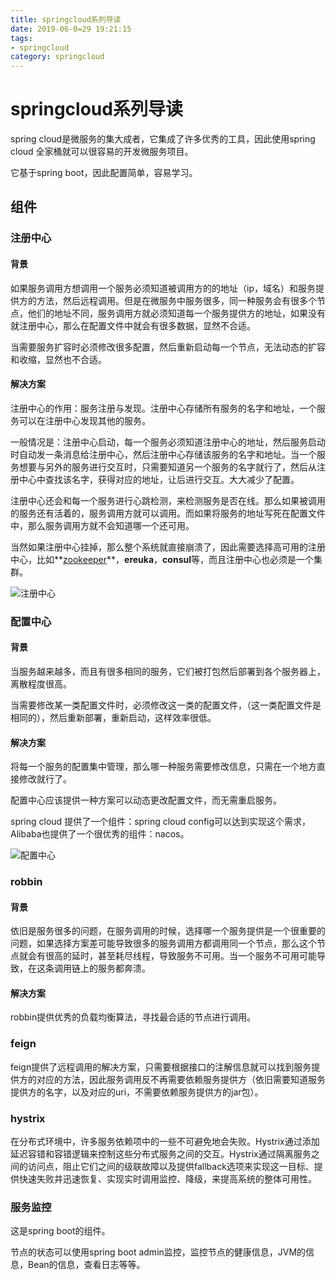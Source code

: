```yaml
---
title: springcloud系列导读
date: 2019-06-0=29 19:21:15
tags: 
- springcloud
category: springcloud
---
```


# springcloud系列导读

spring cloud是微服务的集大成者，它集成了许多优秀的工具，因此使用spring cloud 全家桶就可以很容易的开发微服务项目。

它基于spring boot，因此配置简单，容易学习。

## 组件
<!--more-->

### 注册中心

#### 背景
如果服务调用方想调用一个服务必须知道被调用方的的地址（ip，域名）和服务提供方的方法，然后远程调用。但是在微服务中服务很多，同一种服务会有很多个节点，他们的地址不同，服务调用方就必须知道每一个服务提供方的地址，如果没有就注册中心，那么在配置文件中就会有很多数据，显然不合适。

当需要服务扩容时必须修改很多配置，然后重新启动每一个节点，无法动态的扩容和收缩，显然也不合适。

#### 解决方案

注册中心的作用：服务注册与发现。注册中心存储所有服务的名字和地址，一个服务可以在注册中心发现其他的服务。

一般情况是：注册中心启动，每一个服务必须知道注册中心的地址，然后服务启动时自动发一条消息给注册中心，然后注册中心存储该服务的名字和地址。当一个服务想要与另外的服务进行交互时，只需要知道另一个服务的名字就行了，然后从注册中心中查找该名字，获得对应的地址，让后进行交互。大大减少了配置。

注册中心还会和每一个服务进行心跳检测，来检测服务是否在线。那么如果被调用的服务还有活着的，服务调用方就可以调用。而如果将服务的地址写死在配置文件中，那么服务调用方就不会知道哪一个还可用。

当然如果注册中心挂掉，那么整个系统就直接崩溃了，因此需要选择高可用的注册中心，比如**[zookeeper](https://gentlezuo.github.io/2019/05/19/zookeeper%E5%85%A5%E9%97%A8/)**，**ereuka**，**consul**等，而且注册中心也必须是一个集群。


![注册中心](/springcloud系列导读/注册中心.png)


### 配置中心

#### 背景

当服务越来越多，而且有很多相同的服务，它们被打包然后部署到各个服务器上，离散程度很高。

当需要修改某一类配置文件时，必须修改这一类的配置文件，（这一类配置文件是相同的），然后重新部署，重新启动，这样效率很低。

#### 解决方案

将每一个服务的配置集中管理，那么哪一种服务需要修改信息，只需在一个地方直接修改就行了。

配置中心应该提供一种方案可以动态更改配置文件，而无需重启服务。

spring cloud 提供了一个组件：spring cloud config可以达到实现这个需求，Alibaba也提供了一个很优秀的组件：nacos。

![配置中心](/springcloud系列导读/配置中心.png)

### robbin

#### 背景

依旧是服务很多的问题，在服务调用的时候，选择哪一个服务提供是一个很重要的问题，如果选择方案差可能导致很多的服务调用方都调用同一个节点，那么这个节点就会有很高的延时，甚至耗尽线程，导致服务不可用。当一个服务不可用可能导致，在这条调用链上的服务都奔溃。

#### 解决方案

robbin提供优秀的负载均衡算法，寻找最合适的节点进行调用。

### feign

feign提供了远程调用的解决方案，只需要根据接口的注解信息就可以找到服务提供方的对应的方法，因此服务调用反不再需要依赖服务提供方（依旧需要知道服务提供方的名字，以及对应的uri，不需要依赖服务提供方的jar包）。

### hystrix

在分布式环境中，许多服务依赖项中的一些不可避免地会失败。Hystrix通过添加延迟容错和容错逻辑来控制这些分布式服务之间的交互。Hystrix通过隔离服务之间的访问点，阻止它们之间的级联故障以及提供fallback选项来实现这一目标、提供快速失败并迅速恢复、实现实时调用监控、降级，来提高系统的整体可用性。


### 服务监控

这是spring boot的组件。

节点的状态可以使用spring boot admin监控，监控节点的健康信息，JVM的信息，Bean的信息，查看日志等等。

